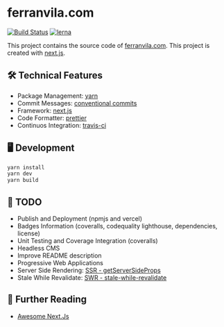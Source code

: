 # ferranvila.com

[![Build Status](https://travis-ci.com/ferranvila/ferranvila.com-nextjs.svg?branch=master)](https://travis-ci.com/ferranvila/ferranvila.com-nextjs)
[![lerna](https://img.shields.io/badge/maintained%20with-lerna-cc00ff.svg)](https://lerna.js.org/)

This project contains the source code of [ferranvila.com](https://www.ferranvila.com/). This project is created with [next.js](https://nextjs.org/).

## 🛠 Technical Features

- Package Management: [yarn](https://yarnpkg.com/)
- Commit Messages: [conventional commits](https://www.conventionalcommits.org/en/v1.0.0/)
- Framework: [next.js](https://nextjs.org/)
- Code Formatter: [prettier](https://prettier.io/)
- Continuos Integration: [travis-ci](https://travis-ci.org/)

## 🖥 Development

```bash
yarn install
yarn dev
yarn build
```

## 📄 TODO

- Publish and Deployment (npmjs and vercel)
- Badges Information (coveralls, codequality lighthouse, dependencies, license)
- Unit Testing and Coverage Integration (coveralls)
- Headless CMS
- Improve README description
- Progressive Web Applications
- Server Side Rendering: [SSR - getServerSideProps](https://nextjs.org/docs/basic-features/data-fetching#getserversideprops-server-side-rendering)
- Stale While Revalidate: [SWR - stale-while-revalidate](https://swr.now.sh/)

## 📗 Further Reading

- [Awesome Next.Js](https://github.com/unicodeveloper/awesome-nextjs)

